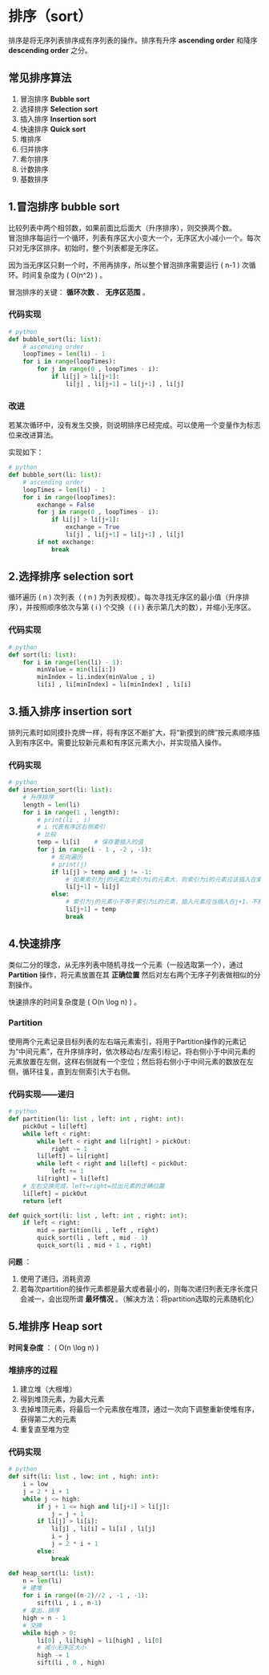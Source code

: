 # 排序（sort）

排序是将无序列表排序成有序列表的操作。排序有升序 **ascending order** 和降序 **descending order** 之分。  

## 常见排序算法

1. 冒泡排序 **Bubble sort**
2. 选择排序  **Selection sort**
3. 插入排序 **Insertion sort**
4. 快速排序 **Quick sort**
5. 堆排序
6. 归并排序
7. 希尔排序
8. 计数排序
9. 基数排序

## 1.冒泡排序 bubble sort

比较列表中两个相邻数，如果前面比后面大（升序排序），则交换两个数。  
冒泡排序每运行一个循环，列表有序区大小变大一个，无序区大小减小一个。每次只对无序区排序。初始时，整个列表都是无序区。  

因为当无序区只剩一个时，不用再排序，所以整个冒泡排序需要运行 \( n-1 \) 次循环。时间复杂度为 \( O(n^2) \) 。  

冒泡排序的关键： **循环次数** 、 **无序区范围** 。  

### 代码实现

```python
# python
def bubble_sort(li: list):
    # ascending order
    loopTimes = len(li) - 1
    for i in range(loopTimes):
        for j in range(0 , loopTimes - i):
            if li[j] > li[j+1]:
                li[j] , li[j+1] = li[j+1] , li[j]
```

### 改进

若某次循环中，没有发生交换，则说明排序已经完成。可以使用一个变量作为标志位来改进算法。  

实现如下：  
```python
# python
def bubble_sort(li: list):
    # ascending order
    loopTimes = len(li) - 1
    for i in range(loopTimes):
        exchange = False
        for j in range(0 , loopTimes - i):
            if li[j] > li[j+1]:
                exchange = True
                li[j] , li[j+1] = li[j+1] , li[j]
        if not exchange:
            break
```

## 2.选择排序 selection sort

循环遍历 \( n \) 次列表（ \( n \) 为列表规模）。每次寻找无序区的最小值（升序排序），并按照顺序依次与第 \( i \) 个交换（ \( i \) 表示第几大的数），并缩小无序区。  

### 代码实现

```python
# python
def sort(li: list):
    for i in range(len(li) - 1):
        minValue = min(li[i:])
        minIndex = li.index(minValue , i)
        li[i] , li[minIndex] = li[minIndex] , li[i]
```

## 3.插入排序 insertion sort

排列元素时如同摸扑克牌一样，将有序区不断扩大，将“新摸到的牌”按元素顺序插入到有序区中。需要比较新元素和有序区元素大小，并实现插入操作。

### 代码实现

```python
# python
def insertion_sort(li: list):
    # 升序排序
    length = len(li)
    for i in range(1 , length):
        # print(li , i)
        # i 代表有序区右侧索引
        # 比较
        temp = li[i]    # 保存要插入的值
        for j in range(i - 1 , -2 , -1):
            # 反向遍历
            # print(j)
            if li[j] > temp and j != -1:
                # 如果索引为j的元素比索引为i的元素大，则索引为i的元素应该插入在索引为j的元素前，索引为j的元素后移
                li[j+1] = li[j]
            else:
                # 索引为j的元素小于等于索引为i的元素，插入元素应当插入在j+1，不移动元素，将值插入到j+1
                li[j+1] = temp
                break
```

## 4.快速排序

类似二分的理念，从无序列表中随机寻找一个元素（一般选取第一个），通过 **Partition** 操作，将元素放置在其 **正确位置** 然后对左右两个无序子列表做相似的分割操作。  

快速排序的时间复杂度是 \( O(n \log n) \) 。  

### Partition

使用两个元素记录目标列表的左右端元素索引，将用于Partition操作的元素记为“中间元素”，在升序排序时，依次移动右/左索引标记，将右侧小于中间元素的元素放置在左侧，这样右侧就有一个空位；然后将右侧小于中间元素的数放在左侧，循环往复，直到左侧索引大于右侧。  

### 代码实现——递归

```python
# python
def partition(li: list , left: int , right: int):
    pickOut = li[left]
    while left < right:
        while left < right and li[right] > pickOut:
            right -= 1
        li[left] = li[right]
        while left < right and li[left] < pickOut:
            left += 1
        li[right] = li[left]
    # 左右交换完成，left=right=捡出元素的正确位置
    li[left] = pickOut
    return left

def quick_sort(li: list , left: int , right: int):
    if left < right:
        mid = partition(li , left , right)
        quick_sort(li , left , mid - 1)
        quick_sort(li , mid + 1 , right)
```

**问题** ：  
1. 使用了递归，消耗资源
2. 若每次partition的操作元素都是最大或者最小的，则每次递归列表无序长度只会减一，会出现所谓 **最坏情况** 。（解决方法：将partition选取的元素随机化）  

## 5.堆排序 Heap sort

**时间复杂度** ： \( O(n \log n) \)

### 堆排序的过程

1. 建立堆（大根堆）
2. 得到堆顶元素，为最大元素
3. 去掉堆顶元素，将最后一个元素放在堆顶，通过一次向下调整重新使堆有序，获得第二大的元素
4. 重复直至堆为空

### 代码实现

```python
# python
def sift(li: list , low: int , high: int):
    i = low
    j = 2 * i + 1
    while j <= high:
        if j + 1 <= high and li[j+1] > li[j]:
            j = j + 1
        if li[j] > li[i]:
            li[j] , li[i] = li[i] , li[j]
            i = j
            j = 2 * i + 1
        else:
            break

def heap_sort(li: list):
    n = len(li)
    # 建堆
    for i in range((n-2)//2 , -1 , -1):
        sift(li , i , n-1)
    # 拿出、排序
    high = n - 1
    # 交换
    while high > 0:
        li[0] , li[high] = li[high] , li[0]
        # 减小无序区大小
        high -= 1
        sift(li , 0 , high)
```